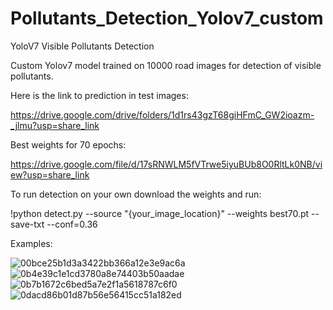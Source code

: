 # Pollutants_Detection_Yolov7_custom
YoloV7 Visible Pollutants Detection

Custom Yolov7 model trained on 10000 road images for detection of visible pollutants.

Here is the link to prediction in test images:

https://drive.google.com/drive/folders/1d1rs43gzT68giHFmC_GW2ioazm-_jlmu?usp=share_link

Best weights for 70 epochs:

https://drive.google.com/file/d/17sRNWLM5fVTrwe5iyuBUb8O0RltLk0NB/view?usp=share_link

To run detection on your own download the weights and run:

!python detect.py --source "{your_image_location}" --weights best70.pt --save-txt --conf=0.36

Examples:

![00bce25b1d3a3422bb366a12e3e9ac6a](https://user-images.githubusercontent.com/67851367/213874001-8fcf6082-5e97-49f2-8533-5253f4c7d77f.jpg)
![0b4e39c1e1cd3780a8e74403b50aadae](https://user-images.githubusercontent.com/67851367/213874019-9bc312d8-527e-4c88-8c51-c0ce75a3e928.jpg)
![0b7b1672c6bed5a7e2f1a5618787c6f0](https://user-images.githubusercontent.com/67851367/213874030-191764aa-4f44-43d2-8f77-3f66cd2802ae.jpg)
![0dacd86b01d87b56e56415cc51a182ed](https://user-images.githubusercontent.com/67851367/213874076-0f5be953-4378-421f-9245-dd345dcc2776.jpg)
